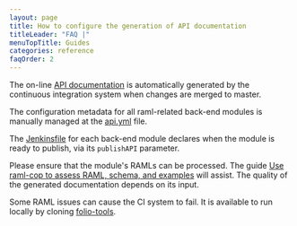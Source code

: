 ```yaml
---
layout: page
title: How to configure the generation of API documentation
titleLeader: "FAQ |"
menuTopTitle: Guides
categories: reference
faqOrder: 2
---
```


The on-line [API documentation](/reference/api/) is automatically generated by the continuous integration system when changes are merged to master.

The configuration metadata for all raml-related back-end modules is manually managed at the [api.yml](https://github.com/folio-org/folio-org.github.io/blob/master/_data/api.yml) file.

The [Jenkinsfile](/guides/jenkinsfile/#back-end-modules) for each back-end module declares when the module is ready to publish, via its `publishAPI` parameter.

Please ensure that the module's RAMLs can be processed. The guide [Use raml-cop to assess RAML, schema, and examples](/guides/raml-cop/) will assist.
The quality of the generated documentation depends on its input.

Some RAML issues can cause the CI system to fail.
It is available to run locally by cloning [folio-tools](https://github.com/folio-org/folio-tools).

